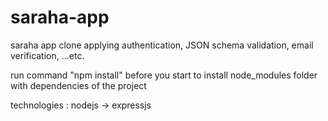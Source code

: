 # saraha-app
saraha app clone applying authentication, JSON schema validation, email verification, ...etc.

run command "npm install" before you start to install node_modules folder with dependencies of the project

technologies : nodejs -> expressjs
